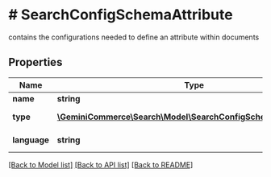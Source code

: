 # # SearchConfigSchemaAttribute
contains the configurations needed to define an attribute within documents

## Properties 


Name | Type | Description | Notes
------------ | ------------- | ------------- | -------------
**name**| **string** | attribute name  |
**type**| [**\GeminiCommerce\Search\Model\SearchConfigSchemaAttributeType**](SearchConfigSchemaAttributeType.md) |  for more information please, see Model/SearchConfigSchemaAttributeType.php  | [optional]
**language**| **string** | locale code (currently only it_IT and en_US are supported)  | [optional]


[[Back to Model list]](../../README.md#models) [[Back to API list]](../../README.md#endpoints) [[Back to README]](../../README.md)

